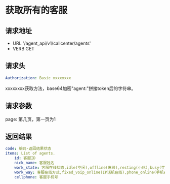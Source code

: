 获取所有的客服
=========================================

请求地址
-----------------
+ URL '/agent_api/v1/callcenter/agents'
+ VERB GET

请求头
----
```yaml
Authorization: Basic xxxxxxxx
```
xxxxxxxx获取方法，base64加密"agent:"拼接token后的字符串。

请求参数
----
page: 第几页，第一页为1


返回结果
-----------------

```yaml
code: 编码-返回结果状态
items: List of agents.
    id: 客服ID
    nick_name: 客服姓名
    work_state: 客服在线状态,idle(空闲),offline(离线),resting(小休),busy(忙碌),neaten(整理中)
    work_way: 客服在线方式,fixed_voip_online(IP话机在线),phone_online(手机在线)
    cellphone: 客服手机号
```












